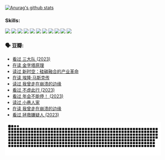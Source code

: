 
[![Anurag's github stats](https://github-readme-stats.vercel.app/api?username=w940853815)](https://github.com/anuraghazra/github-readme-stats)

### Skills:

<code><img height="32" src="https://cdn.jsdelivr.net/npm/simple-icons@v5/icons/python.svg"></code>
<code><img height="32" src="https://cdn.jsdelivr.net/npm/simple-icons@v5/icons/javascript.svg"></code>
<code><img height="32" src="https://cdn.jsdelivr.net/npm/simple-icons@v5/icons/django.svg"></code>
<code><img height="32" src="https://cdn.jsdelivr.net/npm/simple-icons@v5/icons/flask.svg"></code>
<code><img height="32" src="https://cdn.jsdelivr.net/npm/simple-icons@v5/icons/vuetify.svg"></code>
<code><img height="32" src="https://cdn.jsdelivr.net/npm/simple-icons@v5/icons/git.svg"></code>
<code><img height="32" src="https://cdn.jsdelivr.net/npm/simple-icons@v5/icons/docker.svg"></code>
<code><img height="32" src="https://cdn.jsdelivr.net/npm/simple-icons@v5/icons/postgresql.svg"></code>
<code><img height="32" src="https://cdn.jsdelivr.net/npm/simple-icons@v5/icons/elasticsearch.svg"></code>
<code><img height="32" src="https://cdn.jsdelivr.net/npm/simple-icons@v5/icons/macos.svg"></code>
<code><img height="32" src="https://cdn.jsdelivr.net/npm/simple-icons@v5/icons/linux.svg"></code>

### 🗣 豆瓣:

<!-- DOUBAN-ACTIVITIES:START -->
- [看过 三大队‎ (2023)](https://www.douban.com/people/136069238/status/4510323325/?_i=07236118)
- [在读 金字塔原理](https://www.douban.com/people/136069238/status/4507497587/?_i=07236118)
- [读过 新时空：硅碳融合的产业革命](https://www.douban.com/people/136069238/status/4506659177/?_i=07236118)
- [在读 埃隆·马斯克传](https://www.douban.com/people/136069238/status/4500417190/?_i=07236118)
- [读过 我曾走在崩溃的边缘](https://www.douban.com/people/136069238/status/4500416754/?_i=07236118)
- [看过 不虚此行‎ (2023)](https://www.douban.com/people/136069238/status/4499973052/?_i=07236118)
- [看过 年会不能停！‎ (2023)](https://www.douban.com/people/136069238/status/4498582002/?_i=07236118)
- [读过 小巷人家](https://www.douban.com/people/136069238/status/4489290935/?_i=07236119)
- [在读 我曾走在崩溃的边缘](https://www.douban.com/people/136069238/status/4489290559/?_i=07236119)
- [看过 拯救嫌疑人‎ (2023)](https://www.douban.com/people/136069238/status/4477421513/?_i=07236119)
<!-- DOUBAN-ACTIVITIES:END -->


![Snake animation](https://raw.githubusercontent.com/w940853815/w940853815/output/github-contribution-grid-snake.svg)

<!--
**w940853815/w940853815** is a ✨ _special_ ✨ repository because its `README.md` (this file) appears on your GitHub profile.

Here are some ideas to get you started:

- 🔭 I’m currently working on ...
- 🌱 I’m currently learning ...
- 👯 I’m looking to collaborate on ...
- 🤔 I’m looking for help with ...
- 💬 Ask me about ...
- 📫 How to reach me: ...
- 😄 Pronouns: ...
- ⚡ Fun fact: ...
-->
